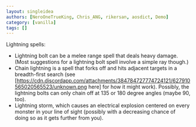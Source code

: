 ```yaml
---
layout: singleidea
authors: [NeroOneTrueKing, Chris_ANG, rikersan, aosdict, Demo]
category: [vanilla]
tags: []
---
```

Lightning spells:
* Lightning bolt can be a melee range spell that deals heavy damage. (Most suggestions for a lightning bolt spell involve a simple ray though.)
* Chain lightning is a spell that forks off and hits adjacent targets in a breadth-first search (see [https://cdn.discordapp.com/attachments/384784727774724121/627910565020565523/unknown.png here] for how it  might work). Possibly, the lightning bolts can only chain off at 135 or 180 degree angles (maybe 90, too).
* Lightning storm, which causes an electrical explosion centered on every monster in your line of sight (possibly with a decreasing chance of doing so as it gets further from you).
